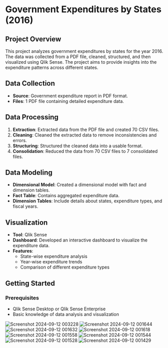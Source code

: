 # Government Expenditures by States (2016)

## Project Overview
This project analyzes government expenditures by states for the year 2016. The data was collected from a PDF file, cleaned, structured, and then visualized using Qlik Sense. The project aims to provide insights into the expenditure patterns across different states.

## Data Collection
- **Source**: Government expenditure report in PDF format.
- **Files**: 1 PDF file containing detailed expenditure data.

## Data Processing
1. **Extraction**: Extracted data from the PDF file and created 70 CSV files.
2. **Cleaning**: Cleaned the extracted data to remove inconsistencies and errors.
3. **Structuring**: Structured the cleaned data into a usable format.
4. **Consolidation**: Reduced the data from 70 CSV files to 7 consolidated files.

## Data Modeling
- **Dimensional Model**: Created a dimensional model with fact and dimension tables.
- **Fact Table**: Contains aggregated expenditure data.
- **Dimension Tables**: Include details about states, expenditure types, and fiscal years.

## Visualization
- **Tool**: Qlik Sense
- **Dashboard**: Developed an interactive dashboard to visualize the expenditure data.
- **Features**: 
  - State-wise expenditure analysis
  - Year-wise expenditure trends
  - Comparison of different expenditure types

## Getting Started
### Prerequisites
- Qlik Sense Desktop or Qlik Sense Enterprise
- Basic knowledge of data analysis and visualization




![Screenshot 2024-09-12 003228](https://github.com/user-attachments/assets/9d69ddd6-71d7-4c57-807b-f7dd2724b969)
![Screenshot 2024-09-12 001644](https://github.com/user-attachments/assets/b986ee53-0672-42d0-9175-c4ee60073e51)
![Screenshot 2024-09-12 001632](https://github.com/user-attachments/assets/2869b0cd-a914-4398-8401-4b14a791fefb)
![Screenshot 2024-09-12 001618](https://github.com/user-attachments/assets/39ce8b46-c68a-45cb-b18d-8fbeb385d937)
![Screenshot 2024-09-12 001558](https://github.com/user-attachments/assets/1f4e7d98-d1cc-4304-98e7-a607cb7f45cf)
![Screenshot 2024-09-12 001544](https://github.com/user-attachments/assets/0949b11f-60b0-4b27-8e83-2e6ad50cd294)
![Screenshot 2024-09-12 001528](https://github.com/user-attachments/assets/155b648f-2d68-4647-a0bc-121172cf1379)
![Screenshot 2024-09-12 001429](https://github.com/user-attachments/assets/3c193e2c-5b30-495b-85de-a5e034431599)

